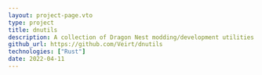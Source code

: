 ```yaml
---
layout: project-page.vto
type: project
title: dnutils
description: A collection of Dragon Nest modding/development utilities
github_url: https://github.com/Veirt/dnutils
technologies: ["Rust"]
date: 2022-04-11
---
```

